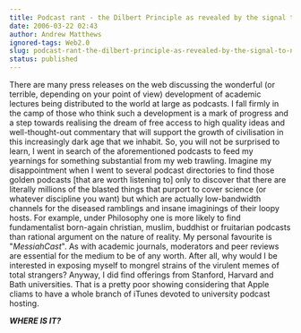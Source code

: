 ```yaml
---
title: Podcast rant - the Dilbert Principle as revealed by the signal to noise ratio of IT podcasts
date: 2006-03-22 02:43
author: Andrew Matthews
ignored-tags: Web2.0
slug: podcast-rant-the-dilbert-principle-as-revealed-by-the-signal-to-noise-ratio-of-it-podcasts
status: published
---
```


There are many press releases on the web discussing the wonderful (or terrible, depending on your point of view) development of academic lectures being distributed to the world at large as podcasts. I fall firmly in the camp of those who think such a development is a mark of progress and a step towards realising the dream of free access to high quality ideas and well-thought-out commentary that will support the growth of civilisation in this increasingly dark age that we inhabit. So, you will not be surprised to learn, I went in search of the aforementioned podcasts to feed my yearnings for something substantial from my web trawling. Imagine my disappointment when I went to several podcast directories to find those golden podcasts \[that are worth listening to\] only to discover that there are literally millions of the blasted things that purport to cover science (or whatever discipline you want) but which are actually low-bandwidth channels for the diseased ramblings and insane imaginings of their loopy hosts. For example, under Philosophy one is more likely to find fundamentalist born-again christian, muslim, buddhist or fruitarian podcasts than rational argument on the nature of reality. My personal favourite is "*MessiahCast*". As with academic journals, moderators and peer reviews are essential for the medium to be of any worth. After all, why would I be interested in exposing myself to mongrel strains of the virulent memes of total strangers? Anyway, I did find offerings from Stanford, Harvard and Bath universities. That is a pretty poor showing considering that Apple cliams to have a whole branch of iTunes devoted to university podcast hosting.

***WHERE IS IT?***
